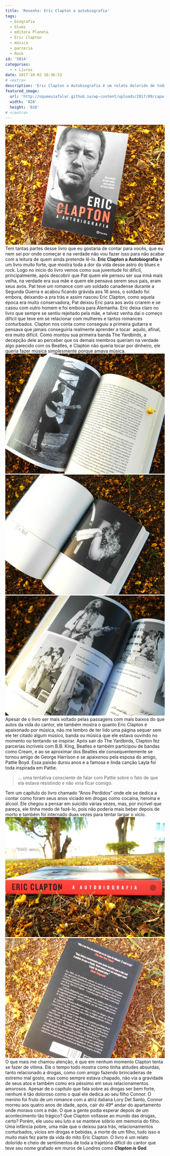 ```yaml
---
title: 'Resenha: Eric Clapton a autobiografia'
tags:
  - biografia
  - blues
  - editora Planeta
  - Eric Clapton
  - música
  - parceria
  - Rock
id: '5014'
categories:
  - - Livros
date: 2017-10-02 10:36:53
# <extra>
description: 'Eric Clapton a Autobiografia é um relato dolorido de toda a trajetória difícil do cantor que teve seu nome grafado em muros de Londres como Clapton is God.'
featured_image: 
  url: 'http://oqueeuiafalar.github.io/wp-content/uploads/2017/09/capa-livro-eric-clapton-a-autobiografia.jpg'
  width: '828'
  height: '828'
# </extra>
---
```


![resenha livro - Eric Clapton a Autobiografia](/wp-content/uploads/2017/09/capa-livro-eric-clapton-a-autobiografia.jpg) Tem tantas partes desse livro que eu gostaria de contar para vocês, que eu nem sei por onde começar e na verdade não vou fazer isso para não acabar com a leitura de quem ainda pretende lê-lo. **Eric Clapton a Autobiografia** é um livro muito forte, que mostra toda a dor da vida desse astro do blues e rock. Logo no início do livro vemos como sua juventude foi difícil, principalmente, após descobrir que Pat quem ele pensou ser sua irmã mais velha, na verdade era sua mãe e quem ele pensava serem seus pais, eram seus avós. Pat teve um romance com um soldado canadense durante a Segunda Guerra e acabou ficando grávida aos 16 anos, o soldado foi embora, deixando-a pra trás e assim nasceu Eric Clapton, como aquela época era muito conservadora, Pat deixou Eric para aos avós criarem e se casou com outro homem e foi embora para Alemanha. Eric deixa claro no livro que sempre se sentiu rejeitado pela mãe, e talvez venha daí o começo difícil que teve em se relacionar com mulheres e tantos romances conturbados. Clapton nos conta como conseguiu a primeira guitarra e pensava que jamais conseguiria realmente aprender a tocar  aquilo, afinal, era muito difícil. Como montou sua primeira banda The Yardbirds, a decepção dele ao perceber que os demais membros queriam na verdade algo parecido com os Beatles, e Clapton não queria tocar por dinheiro, ele queria fazer música simplesmente porque amava música. ![resumo livro - Eric Clapton a autobiografia ](/wp-content/uploads/2017/09/foto-eric-clapton-a-autobiografia.jpg) ![fotos livro - Eric Clapton a autobiografia ](/wp-content/uploads/2017/09/eric-clapton-e-pattie.jpg) ![livro - Eric Clapton a autobiografia - curiosidades ](/wp-content/uploads/2017/09/resenha-livro-Eric-Clapton-a-autobiografia.jpg) Apesar de o livro ser mais voltado pelas passagens com mais baixos do que autos da vida do cantor, ele também mostra o quanto Eric Clapton é apaixonado por música, não me lembro de ter lido uma página sequer sem ele ter citado algum músico, banda ou música que ele estava ouvindo no momento ou tentando se inspirar. Após sair do The Yardbirds, Clapton fez parcerias incríveis com B.B. King, Beatles e também participou de bandas como Cream, e ao se aproximar dos Beatles ele consequentemente se tornou amigo de George Harrison e se apaixonou pela esposa do amigo, Pattie Boyd. Essa paixão durou anos e a famosa e linda canção Layla foi toda inspirada em Pattie.

> ... uma tentativa consciente de falar com Pattie sobre o fato de que ela estava resistindo e não viria ficar comigo.

Tem um capítulo do livro chamado “Anos Perdidos” onde ele se dedica a contar como foram seus anos viciado em drogas como cocaína, heroína e álcool. Ele chegou a pensar em suicídio várias vezes, mas, por incrível que pareça, ele tinha medo de fazê-lo, pois não poderia mais beber depois de morto e também foi internado duas vezes para tentar largar o vício. ![curiosidades de Eric Clapton a autobiografia](/wp-content/uploads/2017/09/lombada-livro-Eric-Clapton-a-autobiografia.jpg) ![resenha livro Eric Clapton a autobiogrfia](/wp-content/uploads/2017/09/contra-capa-Eric-Clapton-a-autobiografia.jpg) O que mais me chamou atenção, é que em nenhum momento Clapton tenta se fazer de vítima. Ele o tempo todo mostra como tinha atitudes absurdas, tanto relacionado a drogas, como com amigo fazendo brincadeiras de extremo mal gosto, mas como sempre estava chapado, não via a gravidade de seus atos e também como era péssimo em seus relacionamentos amorosos. Apesar de o capítulo que fala sobre as drogas ser bem forte, nenhum é tão doloroso como o qual ele dedica ao seu filho Connor. O menino foi fruto de um romance com a atriz italiana Lory Del Santo, Connor morreu aos quatro anos de idade, após, cair do 49º andar do apartamento onde morava com a mãe. O que a gente podia esperar depois de um acontecimento tão trágico? Que Clapton voltasse ao mundo das drogas, certo? Porém, ele usou seu luto e se manteve sóbrio em memoria do filho. Uma infância pobre, uma mãe que o deixou para trás, relacionamentos conturbados, vícios em drogas e bebidas, a morte de um filho, tudo isso e muito mais fez parte da vida do mito Eric Clapton. O livro é um relato dolorido e cheio de sentimentos de toda a trajetória difícil do cantor que teve seu nome grafado em muros de Londres como _**Clapton is God**._
